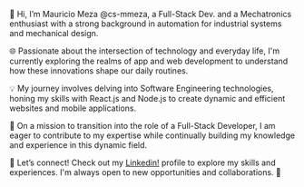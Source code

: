 👋 Hi, I’m Mauricio Meza @cs-mmeza, a Full-Stack Dev. and a Mechatronics enthusiast with a strong background in automation for industrial systems and mechanical design.

🌐 Passionate about the intersection of technology and everyday life, I'm currently exploring the realms of app and web development to understand how these innovations shape our daily routines.

💡 My journey involves delving into Software Engineering technologies, honing my skills with React.js and Node.js to create dynamic and efficient websites and mobile applications.

🎯 On a mission to transition into the role of a Full-Stack Developer, I am eager to contribute to my expertise while continually building my knowledge and experience in this dynamic field.

🔗 Let’s connect! Check out my [Linkedin!](https://www.linkedin.com/in/mauricio-meza/?locale=en_US) profile to explore my skills and experiences. I'm always open to new opportunities and collaborations. 🚀


<!---
cs-mmeza/cs-mmeza is a ✨ special ✨ repository because its `README.md` (this file) appears on your GitHub profile.
You can click the Preview link to take a look at your changes.
--->
